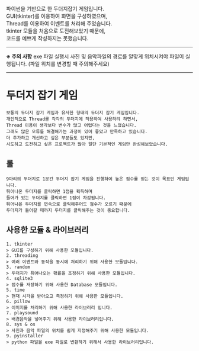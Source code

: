 파이썬을 기반으로 한 두더지잡기 게임입니다.   
GUI(tkinter)를 이용하여 화면을 구성하였으며,   
Thread를 이용하여 이벤트를 처리해 주었습니다.   
tkinter 모듈을 처음으로 도전해보았기 때문에,   
코드를 예쁘게 작성하지는 못했습니다.   

   ***
__※ 주의 사항__
exe 파일 실행시 사진 및 음악파일의 경로를 알맞게 위치시켜야 파일이 실행됩니다. (파일 위치를 변경할 때 주의해주세요)
   ***

# 두더지 잡기 게임
    보통의 두더지 잡기 게임과 유사한 형태의 두더지 잡기 게임입니다.   
    개인적으로 Thread를 각각의 두더지에 적용하여 사용하려 하면서,   
    Thread 이용이 생각보다 변수가 많고 어렵다는 것을 느꼈습니다.   
    그래도 많은 오류를 해결해가는 과정이 있어 좋았고 만족하고 있습니다.   
    더 추가하고 개선하고 싶은 부분들도 있지만,   
    시도하고 도전하고 싶은 프로젝트가 많아 일단 기본적인 게임만 완성해보았습니다.   
## 룰
    9마리의 두더지로 1분간 두더지 잡기 게임을 진행하여 높은 점수를 얻는 것이 목표인 게임입니다.   
    튀어나온 두더지를 클릭하면 1점을 획득하며   
    들어가 있는 두더지를 클릭하면 1점이 차감됩니다.   
    튀어나온 두더지를 연속으로 클릭해주어도 점수가 오르기 때문에   
    두더지가 들어갈 때까지 두더지를 클릭해주는 것이 중요합니다.    
## 사용한 모듈 & 라이브러리
    1. tkinter   
    > GUI를 구성하기 위해 사용한 모듈입니다.
    2. threading
    > 여러 이벤트와 동작을 동시에 처리하기 위해 사용한 모듈입니다.
    3. random
    > 두더지가 튀어나오는 확률을 조정하기 위해 사용한 모듈입니다.
    4. sqlite3
    > 점수를 저장하기 위해 사용한 Database 모듈입니다.
    5. time
    > 현재 시각을 받아오고 측정하기 위해 사용한 모듈입니다.
    6. pillow
    > 이미지를 처리하기 위해 사용한 라이브러리 입니다.
    7. playsound
    > 배경음악을 넣어주기 위해 사용한 라이브러리입니다.
    8. sys & os
    > 사진과 음악 파일의 위치를 쉽게 지정해주기 위해 사용한 모듈입니다.
    9. pyinstaller
    > python 파일을 exe 파일로 변환하기 위해서 사용한 라이브러리입니다.
